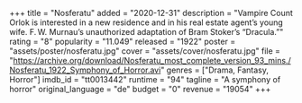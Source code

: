 +++
title = "Nosferatu"
added = "2020-12-31"
description = "Vampire Count Orlok is interested in a new residence and in his real estate agent’s young wife. F. W. Murnau’s unauthorized adaptation of Bram Stoker’s “Dracula.”"
rating = "8"
popularity = "11.049"
released = "1922"
poster = "assets/poster/nosferatu.jpg"
cover = "assets/cover/nosferatu.jpg"
file = "https://archive.org/download/Nosferatu_most_complete_version_93_mins./Nosferatu_1922_Symphony_of_Horror.avi"
genres = ["Drama, Fantasy, Horror"]
imdb_id = "tt0013442"
runtime = "94"
tagline = "A symphony of horror"
original_language = "de"
budget = "0"
revenue = "19054"
+++